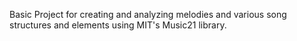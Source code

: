 Basic Project for creating and analyzing melodies and various song structures and elements using MIT's Music21 library.
